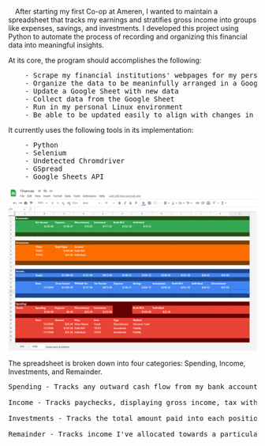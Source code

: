 &emsp;After starting my first Co-op at Ameren, I wanted to maintain a spreadsheet that tracks my earnings and stratifies gross income into groups like expenses, savings, and investments. I developed this project using Python to automate the process of recording and organizing this financial data into meaningful insights.

At its core, the program should accomplishes the following:
<pre>
    - Scrape my financial institutions' webpages for my personal income and spending data
    - Organize the data to be meaninfully arranged in a Google Sheet
    - Update a Google Sheet with new data
    - Collect data from the Google Sheet
    - Run in my personal Linux environment
    - Be able to be updated easily to align with changes in financial institutions and/or their websites   
</pre>
It currently uses the following tools in its implementation:
<pre>
    - Python
    - Selenium
    - Undetected Chromdriver
    - GSpread
    - Google Sheets API
</pre>
  
  ![Google Sheet](worksheet_screenshot.png)
  
The spreadsheet is broken down into four categories: Spending, Income, Investments, and Remainder.
  <pre>
Spending - Tracks any outward cash flow from my bank account. Total spending is broken down into expenses, investment, and discretionary spending. Each purchase is recorded with the date, amount, place, item (websites tend to give merely categorical data i.e. 'Restaurants' from Domino's but not 'Pizza'), type, and method.
      
Income - Tracks paychecks, displaying gross income, tax witholdings, net income, and the proportion of net income I've elected to partition into expenses, savings, investment accounts, and discretionary spending.
      
Investments - Tracks the total amount paid into each position, and the account it was purchased under. This section could evolve into a whole development of its own, but in the short term will simply show the amount invested and current value of each position.
      
Remainder - Tracks income I've allocated towards a particular category that has yet to be spent. Quickly shows exactly how much money is left in my budget for each category.
</pre>    
  

